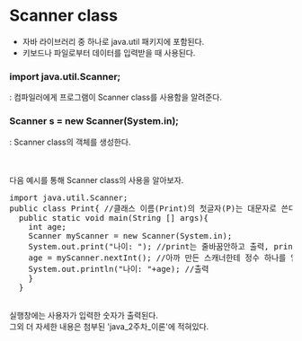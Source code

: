 # Scanner class
- 자바 라이브러리 중 하나로 java.util 패키지에 포함된다.
- 키보드나 파일로부터 데이터를 입력받을 때 사용된다.
### import java.util.Scanner;
: 컴파일러에게 프로그램이 Scanner class를 사용함을 알려준다.
### Scanner s = new Scanner(System.in);
: Scanner class의 객체를 생성한다.

<br /> 
<br /> 다음 예시를 통해 Scanner class의 사용을 알아보자.
<br /> 
<pre>import java.util.Scanner;
public class Print{ //클래스 이름(Print)의 첫글자(P)는 대문자로 쓴다. 이때 클래스이름이랑 파일이름이랑 같게 한다.
  public static void main(String [] args){
    int age;
    Scanner myScanner = new Scanner(System.in);
    System.out.print("나이: "); //print는 줄바꿈안하고 출력, println은 줄바꿈하고 출력
    age = myScanner.nextInt(); //아까 만든 스캐너한테 정수 하나를 입력받으라하고 그걸 age에 저장한다.
    System.out.println("나이: "+age); //출력
    }
  }</pre>
<br /> 실행창에는 사용자가 입력한 숫자가 출력된다.
<br /> 그외 더 자세한 내용은 첨부된 'java_2주차_이론'에 적혀있다.
